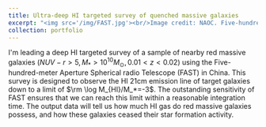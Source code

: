 ```yaml
---
title: Ultra-deep HI targeted survey of quenched massive galaxies
excerpt: "<img src='/img/FAST.jpg'><br/>Image credit: NAOC. Five-hundred-meter Aperture Spherical radio Telescope."
collection: portfolio
---
```


I'm leading a deep HI targeted survey of a sample of nearby red massive galaxies ($NUV-r>5, M_*>10^{10}M_{\odot},0.01<z<0.02$) using the Five-hundred-meter Aperture Spherical radio Telescope (FAST) in China. This survey is designed to observe the HI 21cm emission line of target galaxies down to a limit of $\rm \log M_{HI}/M_*=-3$. The outstanding sensitivity of FAST ensures that we can reach this limit within a reasonable integration time. The output data will tell us how much HI gas do red massive galaxies possess, and how these galaxies ceased their star formation activity.
